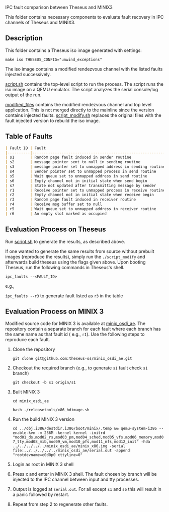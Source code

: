 IPC fault comparison between Theseus and MINIX3

This folder contains necessary components to evaluate fault recovery in IPC channels of Theseus and MINIX3.

## Description
This folder contains a Theseus iso image generated with settings:

   `make iso THESEUS_CONFIG="unwind_exceptions"`

The iso image contains a modified rendezvous channel with the listed faults injected successively.

[script.sh](./script.sh) contains the top-level script to run the process. The script runs the iso image on a QEMU emulator. The script analyzes the serial console/log output of the run.

[modified_files](./modified_files/) contains the modified rendezvous channel and top level application. This is not merged directly to the mainline since the version contains injected faults.  [script_modify.sh](./script_modify.sh) replaces the original files with the fault injected version to rebuild the iso image. 

## Table of Faults 

```markdown
| Fault ID | Fault                                                      | Theseus Response   | Minix 3 Response       |
|----------|------------------------------------------------------------|--------------------|------------------------|
| s1       | Random page fault induced in sender routine                | Recover by restart | kernel panic -> Reboot |
| s2       | message pointer sent to null in sending routine            | Recover by restart | Message lost           |
| s3       | message pointer set to unmapped address in sending routine | Recover by restart | kernel panic -> Reboot |
| s4       | Sender pointer set to unmapped process in send routine     | Recover by restart | kernel panic -> Reboot |
| s5       | Wait queue set to unmapped address in send routine         | Recover by restart | kernel panic -> Reboot |
| s6       | Empty channel not in initial state when send begin         | Hung Task          | kernel panic -> Reboot |
| s7       | State not updated after transmitting message by sender     | Hung Task          | Message lost           |
| r1       | Receive pointer set to unmapped process in receive routine | Recover by restart | kernel panic -> Reboot |
| r2       | Empty channel not in initial state when receive begin      | Recover by restart | kernel panic -> Reboot |
| r3       | Random page fault induced in receiver routine              | Recover by restart | kernel panic -> Reboot |
| r4       | Receive msg buffer set to null                             | Recover by restart | kernel panic -> Reboot |
| r5       | Wait queue set to unmapped address in receiver routine     | Recover by restart | kernel panic -> Reboot |
| r6       | An empty slot marked as occupied                           | Recover by restart | kernel panic -> Reboot |
```



## Evaluation Process on Theseus

Run [script.sh](./script.sh) to generate the results, as described above.

If one wanted to generate the same results from source without prebuilt images (reproduce the results), simply run the `./script_modify` and afterwards build theseus using the flags given above. Upon booting Theseus, run the following commands in Theseus's shell.

   `ipc_faults --<FAULT_ID>`

e.g.,

   `ipc_faults --r3` to generate fault listed as `r3` in the table

## Evaluation Process on MINIX 3

Modified source code for MINIX 3 is available at  [minix_osdi_ae](https://github.com/theseus-os/minix_osdi_ae). The repository contain a separate branch for each fault where each branch has the same name as that fault id ( e.g., `r1`). Use the following steps to reproduce each fault. 

1. Clone the repository

   `git clone git@github.com:theseus-os/minix_osdi_ae.git`

2. Checkout the required branch (e.g., to generate `s1` fault check `s1` branch)

   `git checkout -b s1 origin/s1`

3. Built MINIX 3

   `cd minix_osdi_ae`

   `bash ./releasetools/x86_hdimage.sh` 

4. Run the build MINIX 3 version

   `cd ../obj.i386/destdir.i386/boot/minix/.temp && qemu-system-i386 --enable-kvm -m 256M -kernel kernel -initrd "mod01_ds,mod02_rs,mod03_pm,mod04_sched,mod05_vfs,mod06_memory,mod07_tty,mod08_mib,mod09_vm,mod10_pfs,mod11_mfs,mod12_init" -hda ../../../../../minix_osdi_ae/minix_x86.img -serial file:../../../../../minix_osdi_ae/serial.out -append "rootdevname=c0d0p0 cttyline=0"`

5. Login as root in MINIX 3 shell

6. Press x and enter in MINIX 3 shell. The fault chosen by branch will be injected to the IPC channel between input and tty processes.

7. Output is logged at `serial.out`. For all except `s1` and `s6` this will result in a panic followed by restart.

8. Repeat from step 2 to regenerate other faults.
